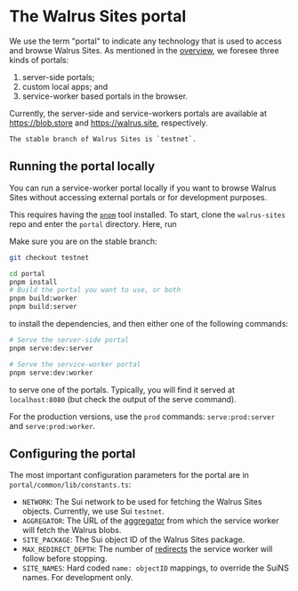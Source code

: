 # The Walrus Sites portal

We use the term "portal" to indicate any technology that is used to access and browse Walrus Sites.
As mentioned in the [overview](./overview.md#the-site-rendering-path), we foresee three kinds of
portals:

1. server-side portals;
1. custom local apps; and
1. service-worker based portals in the browser.

Currently, the server-side and service-workers portals are available at <https://blob.store> and
<https://walrus.site>, respectively.

```admonish danger title="Walrus Sites stable branch"
The stable branch of Walrus Sites is `testnet`.
```

## Running the portal locally

You can run a service-worker portal locally if you want to browse Walrus Sites without accessing
external portals or for development purposes.

This requires having the [`pnpm`](https://pnpm.io/) tool installed. To start, clone the
`walrus-sites` repo and enter the `portal` directory. Here, run

Make sure you are on the stable branch:

``` sh
git checkout testnet
```

``` sh
cd portal
pnpm install
# Build the portal you want to use, or both
pnpm build:worker
pnpm build:server
```

to install the dependencies, and then either one of the following commands:

``` sh
# Serve the server-side portal
pnpm serve:dev:server

# Serve the service-worker portal
pnpm serve:dev:worker
```

to serve one of the portals. Typically, you will find it served at `localhost:8080` (but check the
output of the serve command).

For the production versions, use the `prod` commands: `serve:prod:server` and `serve:prod:worker`.

## Configuring the portal

The most important configuration parameters for the portal are in `portal/common/lib/constants.ts`:

- `NETWORK`: The Sui network to be used for fetching the Walrus Sites objects. Currently, we
  use Sui `testnet`.
- `AGGREGATOR`: The URL of the [aggregator](../usage/web-api.md) from which the service worker will
  fetch the Walrus blobs.
- `SITE_PACKAGE`: The Sui object ID of the Walrus Sites package.
- `MAX_REDIRECT_DEPTH`: The number of [redirects](./redirects.md) the service worker will follow
  before stopping.
- `SITE_NAMES`: Hard coded `name: objectID` mappings, to override the SuiNS names. For development
  only.
